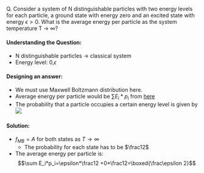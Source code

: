 Q. Consider a system of N distinguishable particles with two energy levels for each particle, a ground state with energy zero and an excited state with energy $\epsilon>0$. What is the average energy per particle as the system temperature T &rarr; $\infty$?

#### Understanding the Question:
 - N distinguishable particles &rarr; classical system
 - Energy level: 0,$\epsilon$
#### Designing an answer:
 - We must use Maxwell Boltzmann distribution here. 
 - Average energy per particle would be $\sum E_i*p_i$ from [here](probability#^34a06c)
 - The probability that a particle occupies a certain energy level is given by ![](maxwell-boltzmann%20energy%20distribution#^my-own-id)
#### Solution:
  - $f_{MB}=A$ for both states as $T \to \infty$
	  -	The probability for each state has to be $\frac12$
  - The average energy per particle is: $$\sum E_i*p_i=\epsilon*\frac12 +0*\frac12=\boxed{\frac\epsilon 2}$$